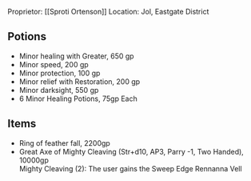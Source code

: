 Proprietor: [[Sproti Ortenson]]
Location: Jol, Eastgate District

## Potions

* Minor healing with Greater, 650 gp 
* Minor speed, 200 gp 
* Minor protection, 100 gp 
* Minor relief with Restoration, 200 gp 
* Minor darksight, 550 gp
* 6 Minor Healing Potions, 75gp Each

## Items

- Ring of feather fall, 2200gp
- Great Axe of Mighty Cleaving (Str+d10, AP3, Parry -1, Two Handed), 10000gp  
	  Mighty Cleaving (2): The user gains the Sweep Edge
Rennanna Vell

